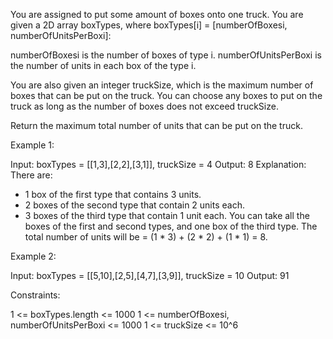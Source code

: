 You are assigned to put some amount of boxes onto one truck. You are given a
2D array boxTypes, where boxTypes[i] = [numberOfBoxesi,
numberOfUnitsPerBoxi]:


numberOfBoxesi is the number of boxes of type i.
numberOfUnitsPerBoxi is the number of units in each box of the type i.


You are also given an integer truckSize, which is the maximum number of boxes
that can be put on the truck. You can choose any boxes to put on the truck as
long as the number of boxes does not exceed truckSize.

Return the maximum total number of units that can be put on the truck.


Example 1:


Input: boxTypes = [[1,3],[2,2],[3,1]], truckSize = 4
Output: 8
Explanation: There are:
- 1 box of the first type that contains 3 units.
- 2 boxes of the second type that contain 2 units each.
- 3 boxes of the third type that contain 1 unit each.
You can take all the boxes of the first and second types, and one box of the
third type.
The total number of units will be = (1 * 3) + (2 * 2) + (1 * 1) = 8.


Example 2:


Input: boxTypes = [[5,10],[2,5],[4,7],[3,9]], truckSize = 10
Output: 91



Constraints:


1 <= boxTypes.length <= 1000
1 <= numberOfBoxesi, numberOfUnitsPerBoxi <= 1000
1 <= truckSize <= 10^6




